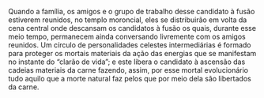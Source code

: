 ﻿Quando a família, os amigos e o grupo de trabalho desse candidato à fusão estiverem reunidos, no templo moroncial, eles se distribuirão em volta da cena central onde descansam os candidatos à fusão os quais, durante esse meio tempo, permanecem ainda conversando livremente com os amigos reunidos. Um círculo de personalidades celestes intermediárias é formado para proteger os mortais materiais da ação das energias que se manifestam no instante do “clarão de vida”; e este libera o candidato à ascensão das cadeias materiais da carne fazendo, assim, por esse mortal evolucionário tudo aquilo que a morte natural faz pelos que por meio dela são libertados da carne.